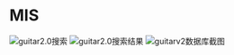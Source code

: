 # MIS
![guitar2.0搜索](http://ww4.sinaimg.cn/mw690/006c9cHDgw1f4gy6wdojej31co0lggpj.jpg "guitar2.0搜索")
![guitar2.0搜索结果](http://ww1.sinaimg.cn/mw690/006c9cHDgw1f4gy6x0fosj31ci0o2gqa.jpg "guitar2.0搜索结果")
![guitarv2数据库截图](http://ww3.sinaimg.cn/mw690/006c9cHDgw1f4gy6xvyhzj31a405gdir.jpg "guitarv2数据库截图")
